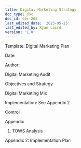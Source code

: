 ```yaml
---
title: Digital Marketing Strategy
doc_type: doc
doc_id: doc-208
last_edited_date: '2025-05-25'
last_edited_by: Ryan Laird
version: '1.0'
---
```


Template:
Digital Marketing Plan

Date:

Author:







<!-- Unsupported block type: table -->

<!-- Unsupported block type: table -->

Digital
Marketing Audit

<!-- Unsupported block type: table -->

Objectives
and Strategy

<!-- Unsupported block type: table -->

Digital
Marketing Mix

<!-- Unsupported block type: table -->

Implementation:
See Appendix 2

<!-- Unsupported block type: table -->

Control

<!-- Unsupported block type: table -->

Appendix
1. TOWS Analysis

<!-- Unsupported block type: table -->

Appendix
2: Implementation Plan

<!-- Unsupported block type: table -->











<!-- Unsupported block type: child_page -->

<!-- Unsupported block type: child_page -->

<!-- Unsupported block type: child_page -->

<!-- Unsupported block type: child_page -->

<!-- Unsupported block type: child_page -->

<!-- Unsupported block type: child_page -->

<!-- Unsupported block type: child_page -->

<!-- Unsupported block type: child_page -->

<!-- Unsupported block type: child_page -->

<!-- Unsupported block type: child_page -->

<!-- Unsupported block type: child_page -->

<!-- Unsupported block type: child_page -->

<!-- Unsupported block type: child_page -->

<!-- Unsupported block type: child_page -->

<!-- Unsupported block type: child_page -->

<!-- Unsupported block type: child_page -->

<!-- Unsupported block type: child_page -->

<!-- Unsupported block type: child_page -->

<!-- Unsupported block type: child_page -->

<!-- Unsupported block type: child_page -->
